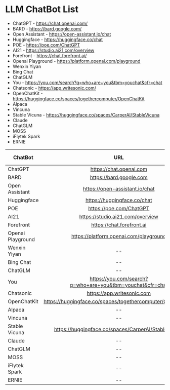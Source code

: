 # LLM ChatBot List

- ChatGPT - https://chat.openai.com/
- BARD - https://bard.google.com/
- Open Assistant -  https://open-assistant.io/chat
- Huggingface -  https://huggingface.co/chat
- POE -  https://poe.com/ChatGPT
- AI21 - https://studio.ai21.com/overview
- Forefront - https://chat.forefront.ai/
- Openai Playground - https://platform.openai.com/playground
- Wenxin Yiyan 
- Bing Chat
- ChatGLM 
- You - https://you.com/search?q=who+are+you&tbm=youchat&cfr=chat
- Chatsonic -  https://app.writesonic.com/
- OpenChatKit - https://huggingface.co/spaces/togethercomputer/OpenChatKit
- Alpaca
- Vincuna
- Stable Vicuna - https://huggingface.co/spaces/CarperAI/StableVicuna
- Claude
- ChatGLM
- MOSS
- iFlytek Spark
- ERNIE


| ChatBot       | URL           | Parameter  | Tokens  | Output Quality
| ------------- |:---------------------------:| -----:| ------:|------:|
| ChatGPT | https://chat.openai.com |--|--| A |
| BARD | https://bard.google.com |--|--| A |
| Open Assistant |  https://open-assistant.io/chat |--|--| A |
| Huggingface |  https://huggingface.co/chat |--|--| A |
| POE |  https://poe.com/ChatGPT |--|--| A |
| AI21 | https://studio.ai21.com/overview |--|--| A |
| Forefront | https://chat.forefront.ai |--|--| A | 
| Openai Playground | https://platform.openai.com/playground |--|--| A |
| Wenxin Yiyan |-- |--|--| A |
| Bing Chat |-- |--|--| A |
| ChatGLM  |-- |--|--| A |
| You | https://you.com/search?q=who+are+you&tbm=youchat&cfr=chat|--|--| A |
| Chatsonic |  https://app.writesonic.com |--|--| A |
| OpenChatKit | https://huggingface.co/spaces/togethercomputer/OpenChatKit |--|--| A |
| Alpaca |-- |--|--| A |
| Vincuna |-- |--|--| A |
|Stable Vicuna | https://huggingface.co/spaces/CarperAI/StableVicuna|--|--| A |
| Claude |-- |--|--| A |
| ChatGLM |-- |--|--| A |
| MOSS |-- |--|--| A |
| iFlytek Spark |-- |--|--| A |
| ERNIE |-- |--|--| A |
